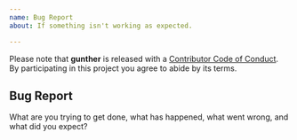 ```yaml
---
name: Bug Report
about: If something isn't working as expected.

---
```


Please note that **gunther** is released with a [Contributor Code of Conduct][code of conduct]. By participating in this project you agree to abide by its terms.

[code of conduct]: /CODE_OF_CONDUCT.md

## Bug Report

What are you trying to get done, what has happened, what went wrong, and what did you expect?
